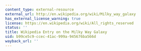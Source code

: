 ```yaml
---
content_type: external-resource
external_url: http://en.wikipedia.org/wiki/Milky_way_galaxy
has_external_license_warning: true
license: https://en.wikipedia.org/wiki/All_rights_reserved
status: ''
title: Wikipedia Entry on the Milky Way Galaxy
uid: b99ce5c9-ccec-41ac-999a-945676ba566d
wayback_url: ''
---
```

